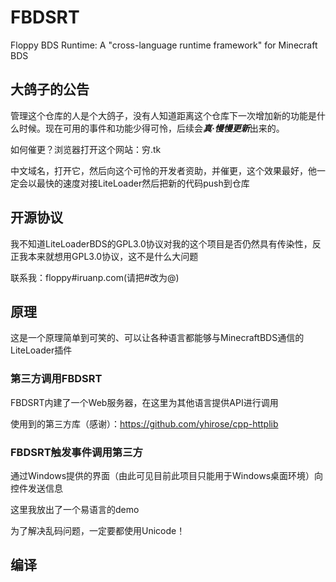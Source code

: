 # FBDSRT
Floppy BDS Runtime: A "cross-language runtime framework" for Minecraft BDS

## 大鸽子的公告

管理这个仓库的人是个大鸽子，没有人知道距离这个仓库下一次增加新的功能是什么时候。现在可用的事件和功能少得可怜，后续会***真·慢慢更新***出来的。

如何催更？浏览器打开这个网站：穷.tk

中文域名，打开它，然后向这个可怜的开发者资助，并催更，这个效果最好，他一定会以最快的速度对接LiteLoader然后把新的代码push到仓库

## 开源协议

我不知道LiteLoaderBDS的GPL3.0协议对我的这个项目是否仍然具有传染性，反正我本来就想用GPL3.0协议，这不是什么大问题

联系我：floppy#iruanp.com(请把#改为@)

## 原理

这是一个原理简单到可笑的、可以让各种语言都能够与MinecraftBDS通信的LiteLoader插件

### 第三方调用FBDSRT

FBDSRT内建了一个Web服务器，在这里为其他语言提供API进行调用

使用到的第三方库（感谢）：https://github.com/yhirose/cpp-httplib

### FBDSRT触发事件调用第三方

通过Windows提供的界面（由此可见目前此项目只能用于Windows桌面环境）向控件发送信息

这里我放出了一个易语言的demo

为了解决乱码问题，一定要都使用Unicode！

## 编译

